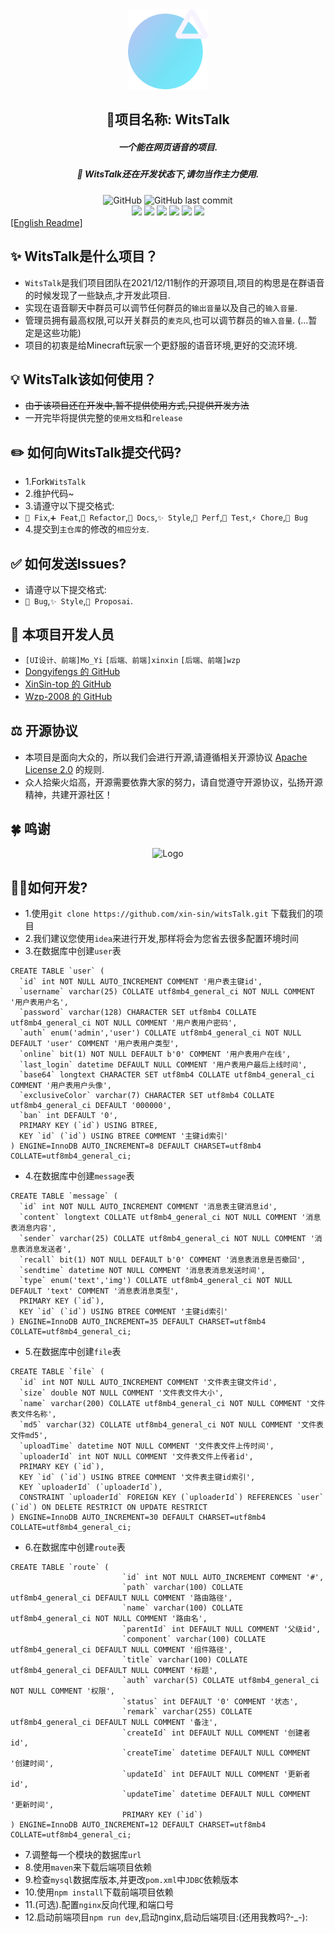 <div align="center"><img alt="Logo" height="128" src="web/src/assets/logo.png" width="128"/></div>

<h2 align="center">🌟项目名称: WitsTalk</h2>
<h5 align="center">一个能在网页语音的项目.</h5>
<h5 align="center">🚧 WitsTalk还在开发状态下,请勿当作主力使用.</h5>

<div align="center">
    <img alt="GitHub" src="https://img.shields.io/github/license/xin-sin/WitsTalk?style=for-the-badge">
    <img alt="GitHub last commit" src="https://img.shields.io/github/last-commit/xin-sin/WitsTalk/Experimental-UI?style=for-the-badge">
</div>

<div align="center">
    <img src="https://img.shields.io/badge/Node-%3E%3Dv14.18.1-green">
    <img src="https://img.shields.io/badge/Vue-v3.0-blue">
    <img src="https://img.shields.io/badge/yarn-v1.22.19-yellow">
    <img src="https://img.shields.io/badge/Java-%3E%3Dv1.8-orange">
    <img src="https://img.shields.io/badge/SPRING%20BOOT-v2.7-green">
    <img src="https://img.shields.io/badge/Nety-v4.1.86.Final-lightgrey">
</div>

<div>
    <a href="./README.md">[English Readme]</a>
</div>

## ✨ WitsTalk是什么项目？
- `WitsTalk`是我们项目团队在2021/12/11制作的开源项目,项目的构思是在群语音的时候发现了一些缺点,才开发此项目.
- 实现在语音聊天中群员可以调节任何群员的`输出音量`以及自己的`输入音量`.
- 管理员拥有最高权限,可以开关群员的`麦克风`,也可以调节群员的`输入音量`. (...暂定是这些功能)
- 项目的初衷是给Minecraft玩家一个更舒服的语音环境,更好的交流环境.

## 💡️ WitsTalk该如何使用？
- ~~由于该项目还在开发中,暂不提供使用方式,只提供开发方法~~
- 一开完毕将提供完整的`使用文档`和`release`

## ✏️ 如何向WitsTalk提交代码?
- 1.Fork`WitsTalk`
- 2.维护代码~
- 3.请遵守以下提交格式:
- `🚧 Fix`,`➕ Feat`,`🔨 Refactor`,`📝 Docs`,`✨ Style`,`🍱 Perf`,`🔧 Test`,`⚡️ Chore`,`🐛 Bug`
- 4.提交到`主仓库`的修改的`相应分支`.

## ✅ 如何发送Issues?
- 请遵守以下提交格式:
- `🐛 Bug`,`✨ Style`,`🎨 Proposai`.

## 👥 本项目开发人员
- `[UI设计、前端]Mo_Yi`  `[后端、前端]xinxin`  `[后端、前端]wzp`
- [Dongyifengs 的 GitHub](https://github.com/Dongyifengs)
- [XinSin-top 的 GitHub](https://github.com/xin-sin)
- [Wzp-2008 的 GitHub](https://github.com/Wzp-2008)

## ⚖️ 开源协议
- 本项目是面向大众的，所以我们会进行开源,请遵循相关开源协议 [Apache License 2.0](https://github.com/XinSin-top/witsTalk/blob/main/LICENSE) 的规则.
- 众人拾柴火焰高，开源需要依靠大家的努力，请自觉遵守开源协议，弘扬开源精神，共建开源社区！

## 🍀 鸣谢
<div align="center"><img alt="Logo" height="256" src="https://resources.jetbrains.com/storage/products/company/brand/logos/jb_beam.png?_gl=1*avq98w*_ga*NjQ5OTM0MzUxLjE2NDY1NTIyMzQ.*_ga_V0XZL7QHEB*MTY0Njk2NjY2Mi4zLjAuMTY0Njk2NjY2Mi4w" width="256"/></div>


## 🧑‍💻如何开发?
- 1.使用`git clone https://github.com/xin-sin/witsTalk.git` 下载我们的项目
- 2.我们建议您使用`idea`来进行开发,那样将会为您省去很多配置环境时间
- 3.在数据库中创建`user`表

``` mysql
CREATE TABLE `user` (
  `id` int NOT NULL AUTO_INCREMENT COMMENT '用户表主键id',
  `username` varchar(25) COLLATE utf8mb4_general_ci NOT NULL COMMENT '用户表用户名',
  `password` varchar(128) CHARACTER SET utf8mb4 COLLATE utf8mb4_general_ci NOT NULL COMMENT '用户表用户密码',
  `auth` enum('admin','user') COLLATE utf8mb4_general_ci NOT NULL DEFAULT 'user' COMMENT '用户表用户类型',
  `online` bit(1) NOT NULL DEFAULT b'0' COMMENT '用户表用户在线',
  `last_login` datetime DEFAULT NULL COMMENT '用户表用户最后上线时间',
  `base64` longtext CHARACTER SET utf8mb4 COLLATE utf8mb4_general_ci COMMENT '用户表用户头像',
  `exclusiveColor` varchar(7) CHARACTER SET utf8mb4 COLLATE utf8mb4_general_ci DEFAULT '000000',
  `ban` int DEFAULT '0',
  PRIMARY KEY (`id`) USING BTREE,
  KEY `id` (`id`) USING BTREE COMMENT '主键id索引'
) ENGINE=InnoDB AUTO_INCREMENT=8 DEFAULT CHARSET=utf8mb4 COLLATE=utf8mb4_general_ci;
```
- 4.在数据库中创建`message`表

``` mysql
CREATE TABLE `message` (
  `id` int NOT NULL AUTO_INCREMENT COMMENT '消息表主键消息id',
  `content` longtext COLLATE utf8mb4_general_ci NOT NULL COMMENT '消息表消息内容',
  `sender` varchar(25) COLLATE utf8mb4_general_ci NOT NULL COMMENT '消息表消息发送者',
  `recall` bit(1) NOT NULL DEFAULT b'0' COMMENT '消息表消息是否撤回',
  `sendtime` datetime NOT NULL COMMENT '消息表消息发送时间',
  `type` enum('text','img') COLLATE utf8mb4_general_ci NOT NULL DEFAULT 'text' COMMENT '消息表消息类型',
  PRIMARY KEY (`id`),
  KEY `id` (`id`) USING BTREE COMMENT '主键id索引'
) ENGINE=InnoDB AUTO_INCREMENT=35 DEFAULT CHARSET=utf8mb4 COLLATE=utf8mb4_general_ci;
```
- 5.在数据库中创建`file`表

``` mysql
CREATE TABLE `file` (
  `id` int NOT NULL AUTO_INCREMENT COMMENT '文件表主键文件id',
  `size` double NOT NULL COMMENT '文件表文件大小',
  `name` varchar(200) COLLATE utf8mb4_general_ci NOT NULL COMMENT '文件表文件名称',
  `md5` varchar(32) COLLATE utf8mb4_general_ci NOT NULL COMMENT '文件表文件md5',
  `uploadTime` datetime NOT NULL COMMENT '文件表文件上传时间',
  `uploaderId` int NOT NULL COMMENT '文件表文件上传者id',
  PRIMARY KEY (`id`),
  KEY `id` (`id`) USING BTREE COMMENT '文件表主键id索引',
  KEY `uploaderId` (`uploaderId`),
  CONSTRAINT `uploaderId` FOREIGN KEY (`uploaderId`) REFERENCES `user` (`id`) ON DELETE RESTRICT ON UPDATE RESTRICT
) ENGINE=InnoDB AUTO_INCREMENT=30 DEFAULT CHARSET=utf8mb4 COLLATE=utf8mb4_general_ci;
```

- 6.在数据库中创建`route`表

```mysql
CREATE TABLE `route` (
                         `id` int NOT NULL AUTO_INCREMENT COMMENT '#',
                         `path` varchar(100) COLLATE utf8mb4_general_ci DEFAULT NULL COMMENT '路由路径',
                         `name` varchar(100) COLLATE utf8mb4_general_ci NOT NULL COMMENT '路由名',
                         `parentId` int DEFAULT NULL COMMENT '父级id',
                         `component` varchar(100) COLLATE utf8mb4_general_ci DEFAULT NULL COMMENT '组件路径',
                         `title` varchar(100) COLLATE utf8mb4_general_ci DEFAULT NULL COMMENT '标题',
                         `auth` varchar(5) COLLATE utf8mb4_general_ci NOT NULL COMMENT '权限',
                         `status` int DEFAULT '0' COMMENT '状态',
                         `remark` varchar(255) COLLATE utf8mb4_general_ci DEFAULT NULL COMMENT '备注',
                         `createId` int DEFAULT NULL COMMENT '创建者id',
                         `createTime` datetime DEFAULT NULL COMMENT '创建时间',
                         `updateId` int DEFAULT NULL COMMENT '更新者id',
                         `updateTime` datetime DEFAULT NULL COMMENT '更新时间',
                         PRIMARY KEY (`id`)
) ENGINE=InnoDB AUTO_INCREMENT=12 DEFAULT CHARSET=utf8mb4 COLLATE=utf8mb4_general_ci;
```

- 7.调整每一个模块的数据库`url`
- 8.使用`maven`来下载后端项目依赖
- 9.检查`mysql`数据库版本,并更改`pom.xml`中`JDBC`依赖版本
- 10.使用`npm install`下载前端项目依赖
- 11.(可选).配置`nginx`反向代理,和端口号
- 12.启动前端项目`npm run dev`,启动nginx,启动后端项目:(还用我教吗?-_-):